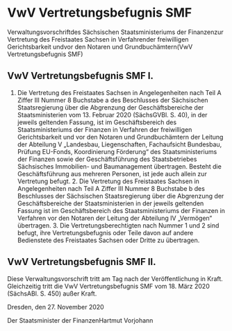 # VwV Vertretungsbefugnis SMF

Verwaltungsvorschriftdes Sächsischen Staatsministeriums der Finanzenzur Vertretung des Freistaates Sachsen in Verfahrender freiwilligen Gerichtsbarkeit undvor den Notaren und Grundbuchämtern(VwV Vertretungsbefugnis SMF)

## VwV Vertretungsbefugnis SMF I.

1. Die Vertretung des Freistaates Sachsen in Angelegenheiten nach Teil A Ziffer III Nummer 8 Buchstabe a des Beschlusses der Sächsischen Staatsregierung über die Abgrenzung der Geschäftsbereiche der Staatsministerien vom 13. Februar 2020 (SächsGVBl. S. 40), in der jeweils geltenden Fassung, ist im Geschäftsbereich des Staatsministeriums der Finanzen in Verfahren der freiwilligen Gerichtsbarkeit und vor den Notaren und Grundbuchämtern der Leitung der Abteilung V „Landesbau, Liegenschaften, Fachaufsicht Bundesbau, Prüfung EU-Fonds, Koordinierung Förderung“ des Staatsministeriums der Finanzen sowie der Geschäftsführung des Staatsbetriebes Sächsisches Immobilien- und Baumanagement übertragen. Besteht die Geschäftsführung aus mehreren Personen, ist jede auch allein zur Vertretung befugt. 2. Die Vertretung des Freistaates Sachsen in Angelegenheiten nach Teil A Ziffer III Nummer 8 Buchstabe b des Beschlusses der Sächsischen Staatsregierung über die Abgrenzung der Geschäftsbereiche der Staatsministerien in der jeweils geltenden Fassung ist im Geschäftsbereich des Staatsministeriums der Finanzen in Verfahren vor den Notaren der Leitung der Abteilung IV „Vermögen“ übertragen. 3. Die Vertretungsberechtigten nach Nummer 1 und 2 sind befugt, ihre Vertretungsbefugnis oder Teile davon auf andere Bedienstete des Freistaates Sachsen oder Dritte zu übertragen. 
## VwV Vertretungsbefugnis SMF II.

Diese Verwaltungsvorschrift tritt am Tag nach der Veröffentlichung in Kraft. Gleichzeitig tritt die VwV Vertretungsbefugnis SMF vom 18. März 2020 (SächsABl. S. 450) außer Kraft.

Dresden, den 27. November 2020

Der Staatsminister der FinanzenHartmut Vorjohann

